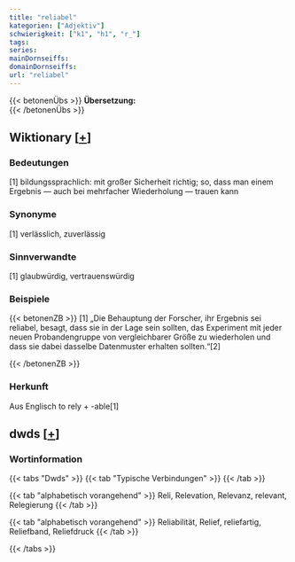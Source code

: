 ```yaml
---
title: "reliabel"
kategorien: ["Adjektiv"]
schwierigkeit: ["k1", "h1", "r_"]
tags:
series:
mainDornseiffs:
domainDornseiffs:
url: "reliabel"
---
```


{{< betonenÜbs >}}
**Übersetzung:**  
{{< /betonenÜbs >}}

## Wiktionary [[+](https://de.wiktionary.org/wiki/reliabel)]

### Bedeutungen
[1] bildungssprachlich: mit großer Sicherheit richtig; so, dass man einem Ergebnis — auch bei mehrfacher Wiederholung — trauen kann  

### Synonyme
[1] verlässlich, zuverlässig  

### Sinnverwandte
[1] glaubwürdig, vertrauenswürdig  

### Beispiele
{{< betonenZB >}}
[1] „Die Behauptung der Forscher, ihr Ergebnis sei reliabel, besagt, dass sie in der Lage sein sollten, das Experiment mit jeder neuen Probandengruppe von vergleichbarer Größe zu wiederholen und dass sie dabei dasselbe Datenmuster erhalten sollten.“[2]  

{{< /betonenZB >}}
### Herkunft
Aus Englisch to rely + -able[1]  



## dwds [[+](https://www.dwds.de/wb/reliabel)]

### Wortinformation
{{< tabs "Dwds" >}}
{{< tab "Typische Verbindungen" >}}
{{< /tab >}}

{{< tab "alphabetisch vorangehend" >}}
Reli, Relevation, Relevanz, relevant, Relegierung
{{< /tab >}}

{{< tab "alphabetisch vorangehend" >}}
Reliabilität, Relief, reliefartig, Reliefband, Reliefdruck
{{< /tab >}}

{{< /tabs >}}

